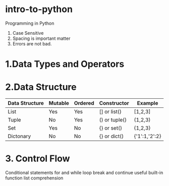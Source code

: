 # intro-to-python
Programming in Python
1. Case Sensitive
2. Spacing is important matter
3. Errors are not bad.

# 1.Data Types and Operators

# 2.Data Structure
Data Structure | Mutable | Ordered | Constructor | Example
-------------- | ------- | --------| ----------- | -------
List | Yes | Yes | [] or list() | [1,2,3]
Tuple | No | Yes | () or tuple() | (1,2,3)
Set | Yes | No | {} or set() | {1,2,3}
Dictonary | No | No | {} or dict() | {'1':1,'2':2}

# 3. Control Flow
Conditional statements
for and while loop
break and continue
useful built-in function
list comprehension

